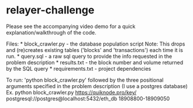 # relayer-challenge
Please see the accompanying video demo for a quick explanation/walkthrough of the code.

Files:
    * block_crawler.py - the database population script  Note: This drops and (re)creates existing tables ('blocks' and 'transactions') each time it is run.
    * query.sql - a raw sql query to provide the info requested in the problem description
    * results.txt - the block number and volume returned by the SQL query
    * requirements.txt - project dependencies

To run:
    'python block_crawler.py' followed by the three positional arguments specified in the problem description (I use a postgres database)
        Ex.  python block_crawler.py https://quiknode.pro/key/ postgresql://postgres@localhost:5432/eth_db 18908800-18909050

